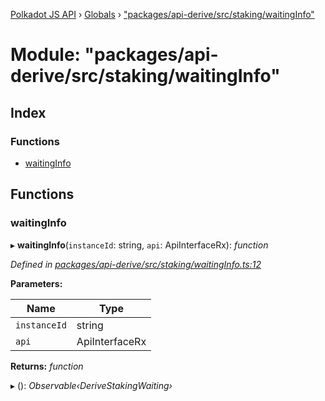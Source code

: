 [Polkadot JS API](../README.md) › [Globals](../globals.md) › ["packages/api-derive/src/staking/waitingInfo"](_packages_api_derive_src_staking_waitinginfo_.md)

# Module: "packages/api-derive/src/staking/waitingInfo"

## Index

### Functions

* [waitingInfo](_packages_api_derive_src_staking_waitinginfo_.md#waitinginfo)

## Functions

###  waitingInfo

▸ **waitingInfo**(`instanceId`: string, `api`: ApiInterfaceRx): *function*

*Defined in [packages/api-derive/src/staking/waitingInfo.ts:12](https://github.com/polkadot-js/api/blob/9f4007bd4/packages/api-derive/src/staking/waitingInfo.ts#L12)*

**Parameters:**

Name | Type |
------ | ------ |
`instanceId` | string |
`api` | ApiInterfaceRx |

**Returns:** *function*

▸ (): *Observable‹DeriveStakingWaiting›*
